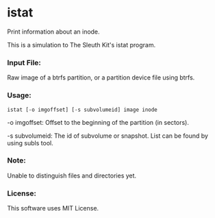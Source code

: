 # istat
Print information about an inode.

This is a simulation to The Sleuth Kit's istat program.

### Input File:
Raw image of a btrfs partition, or a partition device file using btrfs.

### Usage:
```
istat [-o imgoffset] [-s subvolumeid] image inode
```

-o imgoffset: Offset to the beginning of the partition (in sectors).

-s subvolumeid: The id of subvolume or snapshot. List can be found by using subls tool.

### Note:
Unable to distinguish files and directories yet.

### License:
This software uses MIT License.
